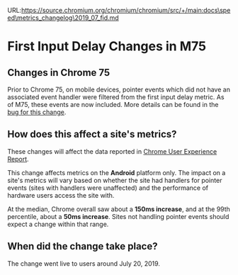URL:https://source.chromium.org/chromium/chromium/src/+/main:docs\speed\metrics_changelog\2019_07_fid.md
# First Input Delay Changes in M75

## Changes in Chrome 75
Prior to Chrome 75, on mobile devices, pointer events which did not have an associated event handler were filtered from the first input delay metric. As of M75, these events are now included. More details can be found in the [bug for this change](http://crbug.com/914500).

## How does this affect a site's metrics?
These changes will affect the data reported in [Chrome User Experience Report](https://developers.google.com/web/tools/chrome-user-experience-report).

This change affects metrics on the **Android** platform only. The impact on a site's metrics will vary based on whether the site had handlers for pointer events (sites with handlers were unaffected) and the performance of hardware users access the site with.

At the median, Chrome overall saw about a **150ms increase**, and at the 99th percentile, about a **50ms increase**. Sites not handling pointer events should expect a change within that range.

## When did the change take place?
The change went live to users around July 20, 2019.
